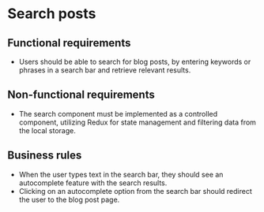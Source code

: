 # Search posts

## Functional requirements
- Users should be able to search for blog posts, by entering keywords or phrases in a search bar and retrieve relevant results.

## Non-functional requirements
- The search component must be implemented as a controlled component, utilizing Redux for state management and filtering data from the local storage.

## Business rules
- When the user types text in the search bar, they should see an autocomplete feature with the search results.
- Clicking on an autocomplete option from the search bar should redirect the user to the blog post page.
